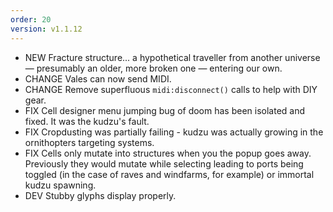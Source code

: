 ```yaml
---
order: 20
version: v1.1.12
---
```

- <span class="badge badge-pill badge-success">NEW</span> Fracture structure... a hypothetical traveller from another universe — presumably an older, more broken one — entering our own.
- <span class="badge badge-pill badge-danger">CHANGE</span> Vales can now send MIDI.
- <span class="badge badge-pill badge-danger">CHANGE</span> Remove superfluous `midi:disconnect()` calls to help with DIY gear.
- <span class="badge badge-pill badge-primary">FIX</span> Cell designer menu jumping bug of doom has been isolated and fixed. It was the kudzu's fault.
- <span class="badge badge-pill badge-primary">FIX</span> Cropdusting was partially failing - kudzu was actually growing in the ornithopters targeting systems.
- <span class="badge badge-pill badge-primary">FIX</span> Cells only mutate into structures when you the popup goes away. Previously they would mutate while selecting leading to ports being toggled (in the case of raves and windfarms, for example) or immortal kudzu spawning.
- <span class="badge badge-pill badge-secondary">DEV</span> Stubby glyphs display properly.